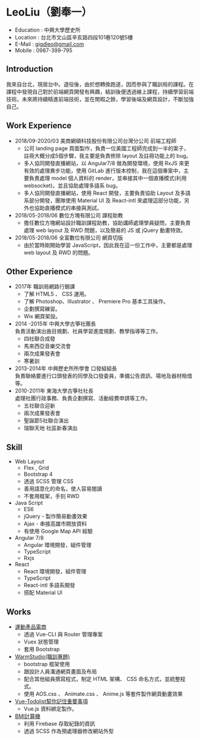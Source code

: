 # LeoLiu（劉奉一）
* Education : 中興大學歷史所
* Location : 台北市文山區辛亥路四段101巷120號5樓  
* E-Mail : gigdleo@gmail.com
* Mobile : 0987-399-795
## Introduction
我來自台北，現居台中。退役後，由於想轉換跑道，因而參與了職訓局的課程。在課程中發現自己對於前端網頁開發有興趣，結訓後便透過線上課程，持續學習前端技術。未來將持續精進前端技術，並在閒暇之餘，學習後端及網頁設計，不斷加強自己。
## Work Experience
* 2018/09-2020/03 美商網碩科技股份有限公司台灣分公司 前端工程師
  + 公司 landing page 頁面製作，負責一位美國工程師完成到一半的案子，註冊大概分成5個步驟，我主要是負責修除 layout 及註冊功能上的 bug。
  + 多人協同開發直播網站，以 Angular7/8 做為開發環境，使用 RxJS 來更有效的處理異步功能，使用 GitLab 進行版本控制，我在這個專案中，主要負責處理 model 個人資料的 render，並串接其中一個直播模式(利用 websocket)，並且協助處理多語系 bug。
  + 多人協同開發直播網站，使用 React 開發，主要負責協助 Layout 及多語系部分開發，團隊使用 Material UI 及 React-intl 來處理這部分功能，另外也協助直播模式的串接與測試。
* 2018/05-2018/06 數位方塊有限公司 課程助教
  + 擔任數位方塊網站設計職訓課程助教，協助講師處理學員疑問，主要負責處理 web layout 及 RWD 問題，以及簡易的 JS 或 jQuery 動畫特效。
* 2018/05-2018/06 全富數位有限公司 網頁切版
  + 由於當時剛開始學習 JavaScript，因此我在這一份工作中，主要都是處理 web layout  及 RWD 的問題。
## Other Experience
* 2017年 職訓局網路行銷課
  + 了解 HTML5 、 CSS 運用。
  + 了解 Photoshop、Illustrator 、 Premiere Pro 基本工具操作。
  + 企劃撰寫練習。
  + Wix 網頁架設。
* 2014 -2015年 中興大學古箏社團長<br>
  負責活動演出曲目規劃、社員學習進度規劃、教學指導等工作。
  + 四社聯合成發 
  + 馬來西亞音樂交流會 
  + 兩次成果發表會 
  + 寒暑訓
* 2013-2014年 中興歷史所所學會 口發組組長<br>
  負責聯絡要進行口頭發表的同學及口發委員，準備公告資訊、場地及器材租借等。
* 2010-2011年 東海大學古箏社社長<br>
  處理社團行政事務、負責企劃撰寫、活動經費申請等工作。
  + 五社聯合迎新 
  + 兩次成果發表會 
  + 聖誕節5社聯合演出 
  + 瑞聯天地 社區新春演出
## Skill
* Web Layout
  + Flex , Grid 
  + Bootstrap 4 
  + 透過 SCSS 管理 CSS  
  + 善用語意化的命名，使人容易閱讀 
  + 不套用框架，手刻 RWD
* Java Script
  + ES6 
  + jQuery - 製作簡易動畫效果 
  + Ajax - 串接高雄市開放資料 
  + 有使用 Google Map API 經驗
* Angular 7/8
  + Angular 環境開發，組件管理 
  + TypeScript  
  + Rxjs 
* React
  + React 環境開發，組件管理 
  + TypeScript  
  + React-intl 多語系開發
  + 搭配 Material UI

## Works
* [運動產品電商](https://gigd123.github.io/vue-store/#/FrontDashboard/Home)
  + 透過 Vue-CLI 與 Router 管理專案
  + Vuex 狀態管理
  + 套用 Bootstrap
* [WarmStudio(職訓專題) ](https://warmstudio.github.io/)
  + bootstrap 框架使用
  + 跟設計人員溝通網頁畫面及布局
  + 配合其他組員撰寫程式，制定 HTML 架構、 CSS 命名方式，並統整程式。
  + 使用 AOS.css 、 Animate.css 、 Anime.js 等套件製作網頁動畫效果
* [Vue-Todolist幫你記住重要事項](https://gigd123.github.io/vue-todolist/)
  +  Vue.js 資料綁定製作。
* [BMI計算機](https://gigd123.github.io/bmi-firebase/)
  + 利用 Firebase 存取紀錄的資訊
  + 透過 SCSS 作為預處理器修改網站外型
